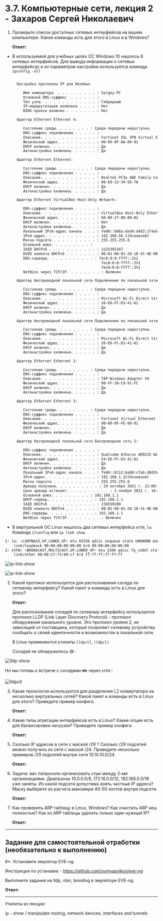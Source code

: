 # 3.7. Компьютерные сети, лекция 2 - Захаров Сергей Николаевич

1. Проверьте список доступных сетевых интерфейсов на вашем компьютере. Какие команды есть для этого в Linux и в Windows?

    **Ответ:**
    
* В используемой для учебных целях ОС Windows 10 нашлось 8 сетевых интерфейсов.  Для вывода информации о сетевых интерфейсах и их параметров настройки используется команда `ipconfig -all`
    
    ```bash
    
      Настройка протокола IP для Windows

         Имя компьютера  . . . . . . . . . : Sergey-PC
         Основной DNS-суффикс  . . . . . . : 
         Тип узла. . . . . . . . . . . . . : Гибридный
         IP-маршрутизация включена . . . . : Нет
         WINS-прокси включен . . . . . . . : Нет

      Адаптер Ethernet Ethernet 4:

         Состояние среды. . . . . . . . : Среда передачи недоступна.
         DNS-суффикс подключения . . . . . : 
         Описание. . . . . . . . . . . . . : Fortinet SSL VPN Virtual Ethernet Adapter
         Физический адрес. . . . . . . . . : 00-09-0F-AA-00-01
         DHCP включен. . . . . . . . . . . : Да
         Автонастройка включена. . . . . . : Да

      Адаптер Ethernet Ethernet:

         Состояние среды. . . . . . . . : Среда передачи недоступна.
         DNS-суффикс подключения . . . . . : 
         Описание. . . . . . . . . . . . . : Realtek PCIe GBE Family Controller
         Физический адрес. . . . . . . . . : 00-E0-12-34-56-78
         DHCP включен. . . . . . . . . . . : Да
         Автонастройка включена. . . . . . : Да

      Адаптер Ethernet VirtualBox Host-Only Network:

         DNS-суффикс подключения . . . . . : 
         Описание. . . . . . . . . . . . . : VirtualBox Host-Only Ethernet Adapter
         Физический адрес. . . . . . . . . : 0A-00-27-00-00-02
         DHCP включен. . . . . . . . . . . : Нет
         Автонастройка включена. . . . . . : Да
         Локальный IPv6-адрес канала . . . : fe80::8d6a:ded4:d4d3:1f4a%2(Основной) 
         IPv4-адрес. . . . . . . . . . . . : 192.168.56.1(Основной) 
         Маска подсети . . . . . . . . . . : 255.255.255.0
         Основной шлюз. . . . . . . . . : 
         IAID DHCPv6 . . . . . . . . . . . : 1225392167
         DUID клиента DHCPv6 . . . . . . . : 00-01-00-01-28-1D-41-9E-00-E0-12-34-56-78
         DNS-серверы. . . . . . . . . . . : fec0:0:0:ffff::1%1
                                             fec0:0:0:ffff::2%1
                                             fec0:0:0:ffff::3%1
         NetBios через TCP/IP. . . . . . . . : Включен

      Адаптер беспроводной локальной сети Подключение по локальной сети* 2:

         Состояние среды. . . . . . . . : Среда передачи недоступна.
         DNS-суффикс подключения . . . . . : 
         Описание. . . . . . . . . . . . . : Microsoft Wi-Fi Direct Virtual Adapter
         Физический адрес. . . . . . . . . : 16-E6-FC-D3-41-61
         DHCP включен. . . . . . . . . . . : Да
         Автонастройка включена. . . . . . : Да

      Адаптер беспроводной локальной сети Подключение по локальной сети* 3:

         Состояние среды. . . . . . . . : Среда передачи недоступна.
         DNS-суффикс подключения . . . . . : 
         Описание. . . . . . . . . . . . . : Microsoft Wi-Fi Direct Virtual Adapter #2
         Физический адрес. . . . . . . . . : 26-E6-FC-D3-41-61
         DHCP включен. . . . . . . . . . . : Да
         Автонастройка включена. . . . . . : Да

      Адаптер Ethernet Ethernet 2:

         Состояние среды. . . . . . . . : Среда передачи недоступна.
         DNS-суффикс подключения . . . . . : 
         Описание. . . . . . . . . . . . . : TAP-Windows Adapter V9
         Физический адрес. . . . . . . . . : 00-FF-38-C9-91-FC
         DHCP включен. . . . . . . . . . . : Да
         Автонастройка включена. . . . . . : Да

      Адаптер Ethernet Ethernet 3:

         Состояние среды. . . . . . . . : Среда передачи недоступна.
         DNS-суффикс подключения . . . . . : 
         Описание. . . . . . . . . . . . . : Fortinet Virtual Ethernet Adapter (NDIS 6.30)
         Физический адрес. . . . . . . . . : 00-09-0F-FE-00-01
         DHCP включен. . . . . . . . . . . : Да
         Автонастройка включена. . . . . . : Да

      Адаптер беспроводной локальной сети Беспроводная сеть 2:

         DNS-суффикс подключения . . . . . : 
         Описание. . . . . . . . . . . . . : Qualcomm Atheros AR922X Wireless Network Adapter
         Физический адрес. . . . . . . . . : 54-E6-FC-D3-41-61
         DHCP включен. . . . . . . . . . . : Да
         Автонастройка включена. . . . . . : Да
         Локальный IPv6-адрес канала . . . : fe80::8112:ba0d:cfab:d8d3%21(Основной) 
         IPv4-адрес. . . . . . . . . . . . : 192.168.1.22(Основной) 
         Маска подсети . . . . . . . . . . : 255.255.255.0
         Аренда получена. . . . . . . . . . : 29 октября 2021 г. 22:00:57
         Срок аренды истекает. . . . . . . . . . : 1 ноября 2021 г. 16:20:04
         Основной шлюз. . . . . . . . . : 192.168.1.1
         DHCP-сервер. . . . . . . . . . . : 192.168.1.1
         IAID DHCPv6 . . . . . . . . . . . : 156559100
         DUID клиента DHCPv6 . . . . . . . : 00-01-00-01-28-1D-41-9E-00-E0-12-34-56-78
         DNS-серверы. . . . . . . . . . . : 192.168.1.1
         NetBios через TCP/IP. . . . . . . . : Включен

    ```
* В виртуальной ОС Linux нашлось два сетевых интерфейса `eth0`, `lo`. Команда `ifconfig` или `ip link show`
```bash
1: lo: <LOOPBACK,UP,LOWER_UP> mtu 65536 qdisc noqueue state UNKNOWN mode DEFAULT group default qlen 1000
    link/loopback 00:00:00:00:00:00 brd 00:00:00:00:00:00
2: eth0: <BROADCAST,MULTICAST,UP,LOWER_UP> mtu 1500 qdisc fq_codel state UP mode DEFAULT group default qlen 1000
    link/ether 08:00:27:73:60:cf brd ff:ff:ff:ff:ff:ff

```
![ip-link-show](/03-sysadmin-07-net/img/image3.png)

![ip-link-show](/03-sysadmin-07-net/img/image2.png)

2. Какой протокол используется для распознавания соседа по сетевому интерфейсу? Какой пакет и команды есть в Linux для этого?

    **Ответ:**
    
    Для распознования соседей по сетевому интерфейсу используется протокол LLDP (Link Layer Discovery Protocol) - протокол обнаружения канального уровня. Это протокол уровня 2, не зависящий от поставщика, который позволяет сетевому устройству сообщать о своей идентичности и возможностях в локальной сети.
    
    В Linux применяются утилиты `lldpctl`, `lldpcli`
   
   Соседей не обнаружилось 😄 :
   
  ![lldp-show](/03-sysadmin-07-net/img/image4.png)
  
   Но мы готовы к встрече с соседями :family: через `eth0` :
 
  ![lldpctl](/03-sysadmin-07-net/img/image5.png)

3. Какая технология используется для разделения L2 коммутатора на несколько виртуальных сетей? Какой пакет и команды есть в Linux для этого? Приведите пример конфига.

    **Ответ:**

4. Какие типы агрегации интерфейсов есть в Linux? Какие опции есть для балансировки нагрузки? Приведите пример конфига.

    **Ответ:**

5. Сколько IP адресов в сети с маской /29 ? Сколько /29 подсетей можно получить из сети с маской /24. Приведите несколько примеров /29 подсетей внутри сети 10.10.10.0/24.

    **Ответ:**

6. Задача: вас попросили организовать стык между 2-мя организациями. Диапазоны 10.0.0.0/8, 172.16.0.0/12, 192.168.0.0/16 уже заняты. Из какой подсети допустимо взять частные IP адреса? Маску выберите из расчета максимум 40-50 хостов внутри подсети.

    **Ответ:**

7. Как проверить ARP таблицу в Linux, Windows? Как очистить ARP кеш полностью? Как из ARP таблицы удалить только один нужный IP?

    **Ответ:**



 ---
## Задание для самостоятельной отработки (необязательно к выполнению)

 8*. Установите эмулятор EVE-ng.
 
 Инструкция по установке - https://github.com/svmyasnikov/eve-ng

 Выполните задания на lldp, vlan, bonding в эмуляторе EVE-ng. 
 
   **Ответ:**
 
 ---

Утилиты из лекции:

ip - show / manipulate routing, network devices, interfaces and tunnels

